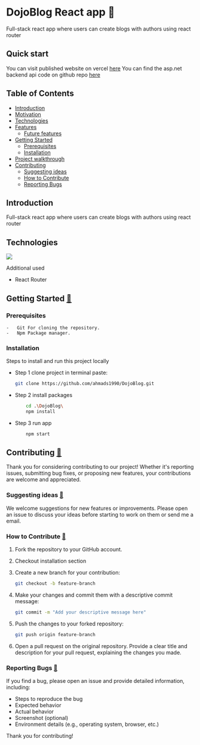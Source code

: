 # DojoBlog React app 📝

Full-stack react app where users can create blogs with authors using react router

## Quick start

You can visit published website on vercel [here](https://dojoblog.ahmadkhaled.me/)
You can find the asp.net backend api code on github repo [here](https://github.com/ahmads1990/DojoBlogApi)

## Table of Contents

-   [Introduction](#introduction)
-   [Motivation](#motivation)
-   [Technologies](#technologies)
-   [Features](#features)
    -   [Future features](#future-features)
-   [Getting Started](#getting-started)
    -   [Prerequisites](#prerequisites)
    -   [Installation](#installation)
-   [Project walkthrough](#project-walkthrough)
-   [Contributing](#contributing)
    -   [Suggesting ideas](#suggesting-ideas)
    -   [How to Contribute](#how-to-contribute)
    -   [Reporting Bugs](#reporting-bugs)

## Introduction

Full-stack react app where users can create blogs with authors using react router

## Technologies

<a href="https://skillicons.dev">
<img src="https://skillicons.dev/icons?i=html,css,javascript,react,git" />
</a>

Additional used

-   React Router

## Getting Started [🔼](#table-of-contents)

### Prerequisites

    -   Git For cloning the repository.
    -   Npm Package manager.

### Installation

Steps to install and run this project locally

-   Step 1 clone project in terminal paste:
    ```bash
    git clone https://github.com/ahmads1990/DojoBlog.git
    ```
-   Step 2 install packages

    ```bash
        cd .\DojoBlog\
        npm install
    ```

-   Step 3 run app

    ```bash
        npm start
    ```

## Contributing [🔼](#table-of-contents)

Thank you for considering contributing to our project! Whether it's reporting issues, submitting bug fixes, or proposing new features, your contributions are welcome and appreciated.

### Suggesting ideas [🔼](#table-of-contents)

We welcome suggestions for new features or improvements. Please open an issue to discuss your ideas before starting to work on them or send me a email.

### How to Contribute [🔼](#table-of-contents)

1. Fork the repository to your GitHub account.
2. Checkout installation section
3. Create a new branch for your contribution:

    ```bash
    git checkout -b feature-branch
    ```

4. Make your changes and commit them with a descriptive commit message:

    ```bash
    git commit -m "Add your descriptive message here"
    ```

5. Push the changes to your forked repository:

    ```bash
    git push origin feature-branch
    ```

6. Open a pull request on the original repository. Provide a clear title and description for your pull request, explaining the changes you made.

### Reporting Bugs [🔼](#table-of-contents)

If you find a bug, please open an issue and provide detailed information, including:

-   Steps to reproduce the bug
-   Expected behavior
-   Actual behavior
-   Screenshot (optional)
-   Environment details (e.g., operating system, browser, etc.)

Thank you for contributing!

